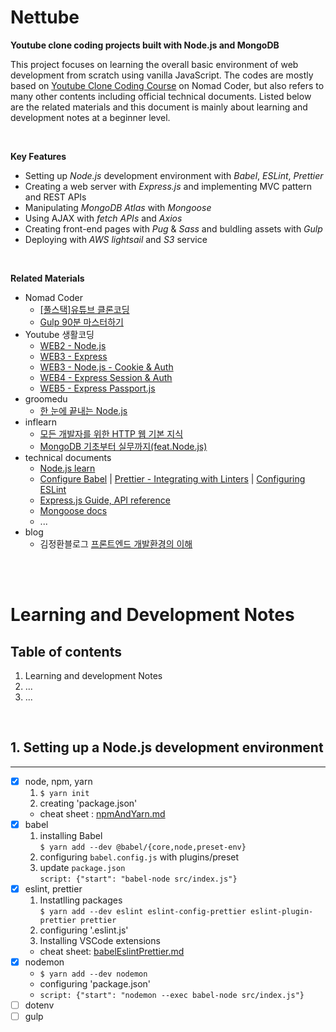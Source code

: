 # Nettube

**Youtube clone coding projects built with Node.js and MongoDB**

This project focuses on learning the overall basic environment of web development from scratch using vanilla JavaScript. The codes are mostly based on [Youtube Clone Coding Course](https://nomadcoders.co/wetube) on Nomad Coder, but also refers to many other contents including official technical documents. Listed below are the related materials and this document is mainly about learning and development notes at a beginner level.

<br/>

**Key Features**

- Setting up _Node.js_ development environment with _Babel_, _ESLint_, _Prettier_
- Creating a web server with _Express.js_ and implementing MVC pattern and REST APIs
- Manipulating _MongoDB Atlas_ with _Mongoose_
- Using AJAX with _fetch APIs_ and _Axios_
- Creating front-end pages with _Pug_ & _Sass_ and buldling assets with _Gulp_
- Deploying with _AWS lightsail_ and _S3_ service

<br/>

**Related Materials**

- Nomad Coder
  - [[풀스택]유튜브 클론코딩](https://nomadcoders.co/wetube)
  - [Gulp 90분 마스터하기](https://nomadcoders.co/gulp-for-beginners)
- Youtube 생활코딩
  - [WEB2 - Node.js](https://www.youtube.com/watch?v=3RS_A87IAPA&list=PLuHgQVnccGMA9QQX5wqj6ThK7t2tsGxjm)
  - [WEB3 - Express](https://www.youtube.com/watch?v=hwknmhLKgYg&list=PLuHgQVnccGMAGOQu8CBDO9hn-FXFmm4Wp)
  - [WEB3 - Node.js - Cookie & Auth](https://www.youtube.com/watch?v=i51xW3eh-T4&list=PLuHgQVnccGMDo8561VLWTZox8Zs3K7K_m)
  - [WEB4 - Express Session & Auth](https://www.youtube.com/watch?v=jTct6U8VV5E&list=PLuHgQVnccGMCHjWIDStjaZA2ZR-jwq-WU)
  - [WEB5 - Express Passport.js](https://www.youtube.com/watch?v=INUpGK7dTkk&list=PLuHgQVnccGMCBY2wxKYNzFWe6I1gD5xsX)
- groomedu
  - [한 눈에 끝내는 Node.js](https://edu.goorm.io/learn/lecture/557/%ED%95%9C-%EB%88%88%EC%97%90-%EB%81%9D%EB%82%B4%EB%8A%94-node-js)
- inflearn
  - [모든 개발자를 위한 HTTP 웹 기본 지식](https://inf.run/cax5)
  - [MongoDB 기초부터 실무까지(feat.Node.js)](https://inf.run/xovo)
- technical documents
  - [Node.js learn](https://nodejs.dev/learn)
  - [Configure Babel](https://babeljs.io/docs/en/configuration) | [Prettier - Integrating with Linters](https://prettier.io/docs/en/integrating-with-linters.html) | [Configuring ESLint](https://eslint.org/docs/user-guide/configuring/)
  - [Express.js Guide, API reference](https://expressjs.com/)
  - [Mongoose docs](https://mongoosejs.com/docs/guide.html)
  - ...
- blog
  - 김정환블로그 [프론트엔드 개발환경의 이해](https://jeonghwan-kim.github.io/series/2019/12/09/frontend-dev-env-npm.html)

<br/>
<br/>

# Learning and Development Notes

## Table of contents

1. Learning and development Notes
2. ...
3. ...

<br/>

## 1. Setting up a Node.js development environment

---

- [x] node, npm, yarn
  1. `$ yarn init`
  2. creating 'package.json'
  - cheat sheet : [npmAndYarn.md]()
- [x] babel
  1. installing Babel  
     `$ yarn add --dev @babel/{core,node,preset-env}`
  2. configuring `babel.config.js` with plugins/preset
  3. update `package.json`  
     `script: {"start": "babel-node src/index.js"}`
- [x] eslint, prettier
  1. Instatlling packages  
     `$ yarn add --dev eslint eslint-config-prettier eslint-plugin-prettier prettier`
  2. configuring '.eslint.js'
  3. Installing VSCode extensions
  - cheat sheet: [babelEslintPrettier.md]()
- [x] nodemon
  - `$ yarn add --dev nodemon`
  - configuring 'package.json'
  - `script: {"start": "nodemon --exec babel-node src/index.js"}`
- [ ] dotenv
- [ ] gulp
